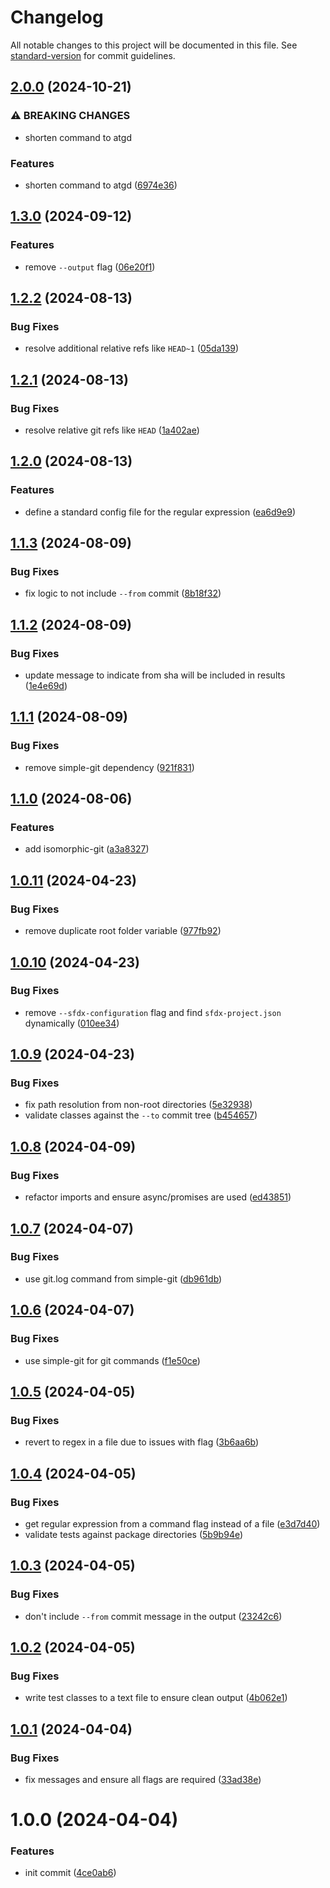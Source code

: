 <!-- markdownlint-disable MD024 MD025 -->
<!-- markdown-link-check-disable -->

# Changelog

All notable changes to this project will be documented in this file. See [standard-version](https://github.com/conventional-changelog/standard-version) for commit guidelines.

## [2.0.0](https://github.com/mcarvin8/apex-tests-git-delta/compare/v1.3.0...v2.0.0) (2024-10-21)


### ⚠ BREAKING CHANGES

* shorten command to atgd

### Features

* shorten command to atgd ([6974e36](https://github.com/mcarvin8/apex-tests-git-delta/commit/6974e369af5c1986d473228322de669c122274d6))

## [1.3.0](https://github.com/mcarvin8/apex-tests-git-delta/compare/v1.2.2...v1.3.0) (2024-09-12)


### Features

* remove `--output` flag ([06e20f1](https://github.com/mcarvin8/apex-tests-git-delta/commit/06e20f12e340256386381ff0d0d418e91d9a1218))

## [1.2.2](https://github.com/mcarvin8/apex-tests-git-delta/compare/v1.2.1...v1.2.2) (2024-08-13)


### Bug Fixes

* resolve additional relative refs like `HEAD~1` ([05da139](https://github.com/mcarvin8/apex-tests-git-delta/commit/05da1397c2de1b5709af84731ab527a35826ce49))

## [1.2.1](https://github.com/mcarvin8/apex-tests-git-delta/compare/v1.2.0...v1.2.1) (2024-08-13)


### Bug Fixes

* resolve relative git refs like `HEAD` ([1a402ae](https://github.com/mcarvin8/apex-tests-git-delta/commit/1a402ae5bb9de3942078386b6c81dd19e6b3e248))

## [1.2.0](https://github.com/mcarvin8/apex-tests-git-delta/compare/v1.1.3...v1.2.0) (2024-08-13)


### Features

* define a standard config file for the regular expression ([ea6d9e9](https://github.com/mcarvin8/apex-tests-git-delta/commit/ea6d9e973d7440cd316b6b283650fa4367d28b56))

## [1.1.3](https://github.com/mcarvin8/apex-tests-git-delta/compare/v1.1.2...v1.1.3) (2024-08-09)


### Bug Fixes

* fix logic to not include `--from` commit ([8b18f32](https://github.com/mcarvin8/apex-tests-git-delta/commit/8b18f32e91c5bc0c76c79879f025af6da3308bf4))

## [1.1.2](https://github.com/mcarvin8/apex-tests-git-delta/compare/v1.1.1...v1.1.2) (2024-08-09)


### Bug Fixes

* update message to indicate from sha will be included in results ([1e4e69d](https://github.com/mcarvin8/apex-tests-git-delta/commit/1e4e69d9e31c102b2f1b0829a449f13180fcbc5e))

## [1.1.1](https://github.com/mcarvin8/apex-tests-git-delta/compare/v1.1.0...v1.1.1) (2024-08-09)


### Bug Fixes

* remove simple-git dependency ([921f831](https://github.com/mcarvin8/apex-tests-git-delta/commit/921f8311355936e0dc8c5fdaa98ecf91a166122e))

## [1.1.0](https://github.com/mcarvin8/apex-tests-git-delta/compare/v1.0.11...v1.1.0) (2024-08-06)


### Features

* add isomorphic-git ([a3a8327](https://github.com/mcarvin8/apex-tests-git-delta/commit/a3a8327927dadb89f0538b964f8a285e89d2e797))

## [1.0.11](https://github.com/mcarvin8/apex-tests-git-delta/compare/v1.0.10...v1.0.11) (2024-04-23)

### Bug Fixes

- remove duplicate root folder variable ([977fb92](https://github.com/mcarvin8/apex-tests-git-delta/commit/977fb9282dca5d1a0d7a0b816fef2c1bf9073b02))

## [1.0.10](https://github.com/mcarvin8/apex-tests-git-delta/compare/v1.0.9...v1.0.10) (2024-04-23)

### Bug Fixes

- remove `--sfdx-configuration` flag and find `sfdx-project.json` dynamically ([010ee34](https://github.com/mcarvin8/apex-tests-git-delta/commit/010ee34fa97c6f3c36ebb0ab1c740610de9bd7eb))

## [1.0.9](https://github.com/mcarvin8/apex-tests-git-delta/compare/v1.0.8...v1.0.9) (2024-04-23)

### Bug Fixes

- fix path resolution from non-root directories ([5e32938](https://github.com/mcarvin8/apex-tests-git-delta/commit/5e32938c05e5ad45ee5f6785b80e31381a6d7450))
- validate classes against the `--to` commit tree ([b454657](https://github.com/mcarvin8/apex-tests-git-delta/commit/b454657a8c72078cd5c388be7ab5393d215ecf14))

## [1.0.8](https://github.com/mcarvin8/apex-tests-git-delta/compare/v1.0.7...v1.0.8) (2024-04-09)

### Bug Fixes

- refactor imports and ensure async/promises are used ([ed43851](https://github.com/mcarvin8/apex-tests-git-delta/commit/ed43851909b53105432a528db70a9b1749b42569))

## [1.0.7](https://github.com/mcarvin8/apex-tests-git-delta/compare/v1.0.6...v1.0.7) (2024-04-07)

### Bug Fixes

- use git.log command from simple-git ([db961db](https://github.com/mcarvin8/apex-tests-git-delta/commit/db961db75716ca9a3fc43fafab5334f1f79e224c))

## [1.0.6](https://github.com/mcarvin8/apex-tests-git-delta/compare/v1.0.5...v1.0.6) (2024-04-07)

### Bug Fixes

- use simple-git for git commands ([f1e50ce](https://github.com/mcarvin8/apex-tests-git-delta/commit/f1e50cecef920288dc4b588b222e01b0352dfdc6))

## [1.0.5](https://github.com/mcarvin8/apex-tests-git-delta/compare/v1.0.4...v1.0.5) (2024-04-05)

### Bug Fixes

- revert to regex in a file due to issues with flag ([3b6aa6b](https://github.com/mcarvin8/apex-tests-git-delta/commit/3b6aa6bc9fd97c6763493e1a51ac5dcaefc3fd4a))

## [1.0.4](https://github.com/mcarvin8/apex-tests-git-delta/compare/v1.0.3...v1.0.4) (2024-04-05)

### Bug Fixes

- get regular expression from a command flag instead of a file ([e3d7d40](https://github.com/mcarvin8/apex-tests-git-delta/commit/e3d7d4075e0b02e1a4832a1df62e63ec17066eab))
- validate tests against package directories ([5b9b94e](https://github.com/mcarvin8/apex-tests-git-delta/commit/5b9b94e937591897a23050bcd677c268df195d9e))

## [1.0.3](https://github.com/mcarvin8/apex-tests-git-delta/compare/v1.0.2...v1.0.3) (2024-04-05)

### Bug Fixes

- don't include `--from` commit message in the output ([23242c6](https://github.com/mcarvin8/apex-tests-git-delta/commit/23242c6329f388409b14a14f167d6c526a0ac000))

## [1.0.2](https://github.com/mcarvin8/apex-tests-git-delta/compare/v1.0.1...v1.0.2) (2024-04-05)

### Bug Fixes

- write test classes to a text file to ensure clean output ([4b062e1](https://github.com/mcarvin8/apex-tests-git-delta/commit/4b062e18dec7548ab6e35f6ee9dee467c69baa94))

## [1.0.1](https://github.com/mcarvin8/apex-tests-git-delta/compare/v1.0.0...v1.0.1) (2024-04-04)

### Bug Fixes

- fix messages and ensure all flags are required ([33ad38e](https://github.com/mcarvin8/apex-tests-git-delta/commit/33ad38e8c26270eccbad5b26e23373337845efab))

# 1.0.0 (2024-04-04)

### Features

- init commit ([4ce0ab6](https://github.com/mcarvin8/apex-tests-git-delta/commit/4ce0ab68c1b7229cddd6153d586b51c7c5eabd7c))
